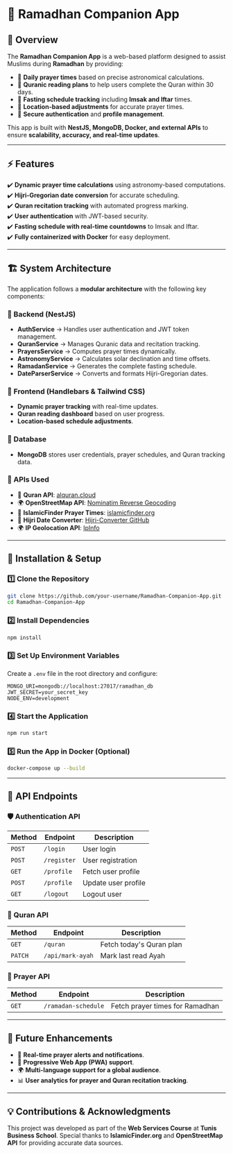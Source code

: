 # 🌙 Ramadhan Companion App

## 📖 Overview
The **Ramadhan Companion App** is a web-based platform designed to assist Muslims during **Ramadhan** by providing:
- 📅 **Daily prayer times** based on precise astronomical calculations.
- 📖 **Quranic reading plans** to help users complete the Quran within 30 days.
- 🕌 **Fasting schedule tracking** including **Imsak and Iftar** times.
- 📌 **Location-based adjustments** for accurate prayer times.
- 🔐 **Secure authentication** and **profile management**.

This app is built with **NestJS, MongoDB, Docker, and external APIs** to ensure **scalability, accuracy, and real-time updates**.

---

## ⚡ Features
✔️ **Dynamic prayer time calculations** using astronomy-based computations.  
✔️ **Hijri-Gregorian date conversion** for accurate scheduling.  
✔️ **Quran recitation tracking** with automated progress marking.  
✔️ **User authentication** with JWT-based security.  
✔️ **Fasting schedule with real-time countdowns** to Imsak and Iftar.  
✔️ **Fully containerized with Docker** for easy deployment.  

---

## 🏗️ System Architecture
The application follows a **modular architecture** with the following key components:

### **🔹 Backend (NestJS)**
- **AuthService** → Handles user authentication and JWT token management.
- **QuranService** → Manages Quranic data and recitation tracking.
- **PrayersService** → Computes prayer times dynamically.
- **AstronomyService** → Calculates solar declination and time offsets.
- **RamadanService** → Generates the complete fasting schedule.
- **DateParserService** → Converts and formats Hijri-Gregorian dates.

### **🔹 Frontend (Handlebars & Tailwind CSS)**
- **Dynamic prayer tracking** with real-time updates.
- **Quran reading dashboard** based on user progress.
- **Location-based schedule adjustments**.

### **🔹 Database**
- **MongoDB** stores user credentials, prayer schedules, and Quran tracking data.

### **🔹 APIs Used**
- 📖 **Quran API**: [alquran.cloud](https://alquran.cloud/api)
- 🌍 **OpenStreetMap API**: [Nominatim Reverse Geocoding](https://nominatim.org/)
- 🕌 **IslamicFinder Prayer Times**: [islamicfinder.org](https://www.islamicfinder.org/)
- 📆 **Hijri Date Converter**: [Hijri-Converter GitHub](https://github.com/xsoh/hijri-converter)
- 🌍 **IP Geolocation API**: [IpInfo](http://ipinfo.io)

---

## 🚀 Installation & Setup

### **1️⃣ Clone the Repository**
```sh
git clone https://github.com/your-username/Ramadhan-Companion-App.git
cd Ramadhan-Companion-App
```

### **2️⃣ Install Dependencies**
```sh
npm install
```

### **3️⃣ Set Up Environment Variables**
Create a `.env` file in the root directory and configure:
```
MONGO_URI=mongodb://localhost:27017/ramadhan_db
JWT_SECRET=your_secret_key
NODE_ENV=development
```

### **4️⃣ Start the Application**
```sh
npm run start
```

### **5️⃣ Run the App in Docker (Optional)**
```sh
docker-compose up --build
```

---

## 🔌 API Endpoints

### **🛡️ Authentication API**
| Method | Endpoint       | Description               |
|--------|--------------|---------------------------|
| `POST` | `/login`     | User login               |
| `POST` | `/register`  | User registration        |
| `GET`  | `/profile`   | Fetch user profile       |
| `POST` | `/profile`   | Update user profile      |
| `GET`  | `/logout`    | Logout user              |

### **📖 Quran API**
| Method | Endpoint          | Description                  |
|--------|-----------------|------------------------------|
| `GET`  | `/quran`        | Fetch today's Quran plan    |
| `PATCH`| `/api/mark-ayah`| Mark last read Ayah        |

### **🕌 Prayer API**
| Method | Endpoint             | Description                     |
|--------|---------------------|---------------------------------|
| `GET`  | `/ramadan-schedule` | Fetch prayer times for Ramadhan |

---

## 🎯 Future Enhancements
- 🔔 **Real-time prayer alerts and notifications**.
- 📱 **Progressive Web App (PWA) support**.
- 🌍 **Multi-language support for a global audience**.
- 📊 **User analytics for prayer and Quran recitation tracking**.

---

## 💡 Contributions & Acknowledgments
This project was developed as part of the **Web Services Course** at **Tunis Business School**. Special thanks to **IslamicFinder.org** and **OpenStreetMap API** for providing accurate data sources.


